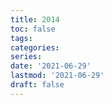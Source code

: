 ```yaml
---
title: 2014
toc: false
tags:
categories: 
series:
date: '2021-06-29'
lastmod: '2021-06-29'
draft: false
---
```

